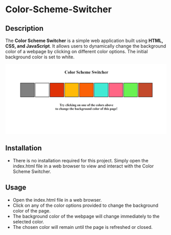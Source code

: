
# Color-Scheme-Switcher 

## Description 
The **Color Scheme Switcher** is a simple web application built using **HTML, CSS, and JavaScript**. It allows users to dynamically change the background color of a webpage by clicking on different color options. The initial background color is set to white. 

![Color Scheme Switcher](ColorPicker.png)

## Installation 
- There is no installation required for this project. Simply open the index.html file in a web browser to view and interact with the Color Scheme Switcher.

## Usage 
- Open the index.html file in a web browser. 
- Click on any of the color options provided to change the background color of the page.
- The background color of the webpage will change immediately to the selected color.
- The chosen color will remain until the page is refreshed or closed.
